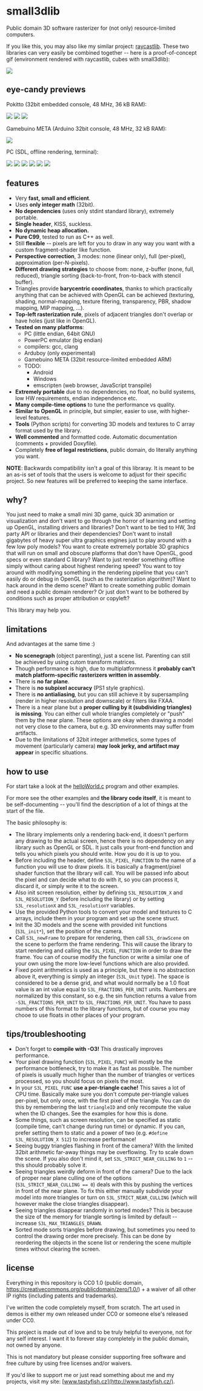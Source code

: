 # small3dlib

Public domain 3D software rasterizer for (not only) resource-limited computers.

If you like this, you may also like my similar project: [raycastlib](https://gitlab.com/drummyfish/raycastlib). These two libraries can very easily be combined together -- here is a proof-of-concept gif (environment rendered with raycastlib, cubes with small3dlib):

![](media/rcl_plus_s3l.gif)

## eye-candy previews

Pokitto (32bit embedded console, 48 MHz, 36 kB RAM):

![](media/pokitto_modelviewer.gif)
![](media/pokitto_level.gif)
![](media/pokitto_city.gif)

Gamebuino META (Arduino 32bit console, 48 MHz, 32 kB RAM):

![](media/gb_modelviewer.gif)

PC (SDL, offline rendering, terminal):

![](media/pc_modelviewer.gif)
![](media/pc_level.gif)
![](media/pc_city.gif)
![](media/pc_term.gif)
![](media/pc_island.png)
![](media/pc_alligator.png)

## features

- Very **fast, small and efficient**.
- Uses **only integer math** (32bit).
- **No dependencies** (uses only stdint standard library), extremely portable.
- **Single header**, KISS, suckless.
- **No dynamic heap allocation.**
- **Pure C99**, tested to run as C++ as well.
- Still **flexible** -- pixels are left for you to draw in any way you want with a custom fragment-shader like function.
- **Perspective correction**, 3 modes: none (linear only), full (per-pixel), approximation (per-N-pixels). 
- **Different drawing strategies** to choose from: none, z-buffer (none, full, reduced), triangle sorting (back-to-front, fron-to-back with stencil buffer).
- Triangles provide **barycentric coordinates**, thanks to which practically anything that can be achieved with OpenGL can be achieved (texturing, shading, normal-mapping, texture fitering, transparency, PBR, shadow mapping, MIP mapping, ...).
- **Top-left rasterization rule**, pixels of adjacent triangles don't overlap or have holes (just like in OpenGL).
- **Tested on many platforms**:
  - PC (little endian, 64bit GNU)
  - PowerPC emulator (big endian)
  - compilers: gcc, clang
  - Arduboy (only experimental)
  - Gamebuino META (32bit resource-limited embedded ARM)
  - TODO:
    - Android
    - Windows
    - emscripten (web browser, JavaScript transpile)
- **Extremely portable** due to no dependencies, no float, no build systems, low HW requirements, endian independence etc.
- **Many compile-time options** to tune the performance vs quality.
- **Similar to OpenGL** in principle, but simpler, easier to use, with higher-level features.
- **Tools** (Python scripts) for converting 3D models and textures to C array format used by the library.
- **Well commented** and formatted code. Automatic documentation (comments + provided Doxyfile).
- Completely **free of legal restrictions**, public domain, do literally anything you want.

**NOTE**: Backwards compatibility isn't a goal of this libraray. It is meant to
be an as-is set of tools that the users is welcome to adjust for their
specific project. So new features will be preferred to keeping the same
interface.

## why?

You just need to make a small mini 3D game, quick 3D animation or visualization and don't want to go through the horror of learning and setting
up OpenGL, installing drivers and libraries? Don't want to be tied to HW, 3rd party API or libraries and their dependencies? Don't want to install
gigabytes of heavy super ultra graphics engines just to play around with a few low poly models? You want to create extremely portable 3D
graphics that will run on small and obscure platforms that don't have OpenGL, good specs or even standard C library? Want to just render something
offline simply without caring about highest rendering speed? You want to toy around with modifying something in the rendering pipeline that you
can't easily do or debug in OpenGL (such as the rasterization algorithm)? Want to hack around in the demo scene? Want to create something public
domain and need a public domain renderer? Or just don't want to be bothered by conditions such as proper attribution or copyleft?

This library may help you.

## limitations

And advantages at the same time :)

- **No scenegraph** (object parenting), just a scene list. Parenting can still be achieved by using cutom transform matrices.
- Though performance is high, due to multiplatformness it **probably can't match platform-specific rasterizers written in assembly**.
- There is **no far plane**.
- There is **no subpixel accuracy** (PS1 style graphics).
- There is **no antialiasing**, but you can still achieve it by supersampling (render in higher resolution and downscale) or filters like FXAA.
- There is a near plane but a **proper culling by it (subdividing triangles) is missing**. You can either cull whole triangles completely or "push" them by the near plane. These options are okay when drawing a model not very close to the camera, but e.g. 3D environments may suffer from artifacts.
- Due to the limitations of 32bit integer arithmetics, some types of movement (particularly camera) **may look jerky, and artifact may appear** in specific situations.

## how to use

For start take a look at the [helloWorld.c](programs/helloWorld.c) program and other examples.

For more see the other examples and **the library code itself**, it is meant to be self-documenting -- you'll find the description of a lot of things at the start of the file.

The basic philosophy is:

- The library implements only a rendering back-end, it doesn't perform any drawing to the actual screen,
  hence there is no dependency on any library such as OpenGL or SDL. It just calls your front-end function
  and tells you which pixels you should write. How you do it is up to you.
- Before including the header, define `S3L_PIXEL_FUNCTION` to the name of a function you will use to
  draw pixels. It is basically a fragment/pixel shader function that the library will call. You will
  be passed info about the pixel and can decide what to do with it, so you can process it, discard it,
  or simply write it to the screen.
- Also init screen resolution, either by defining `S3L_RESOLUTION_X` and `S3L_RESOLUTION_Y` (before including the library) or by setting `S3L_resolutionX` and `S3L_resolutionY` variables.
- Use the provided Python tools to convert your model and textures to C arrays, include them in your
  program and set up the scene struct.
- Init the 3D models and the scene with provided init functions (`S3L_init*`), set the position of the camera.
- Call `S3L_newFrame` to prepare for rendering, then call `S3L_drawScene` on the scene to perform the frame rendering.
  This will cause the library to start rendering and calling the `S3L_PIXEL_FUNCTION` in order to draw the frame. You can of course
  modify the function or write a similar one of your own using the more low-level functions which are
  also provided.
- Fixed point arithmetics is used as a principle, but there is no abstraction above it, everything is simply
  an integer (`S3L_Unit` type). The space is considered to be a dense grid, and what would normally be
  a 1.0 float value is an int value equal to `S3L_FRACTIONS_PER_UNIT` units. Numbers are normalized by this
  constant, so e.g. the sin function returns a value from `-S3L_FRACTIONS_PER_UNIT` to `S3L_FRACTIONS_PER_UNIT`. You have to
  pass numbers of this format to the library functions, but of course you may chooe to use floats in other places of your program.

## tips/troubleshooting

- Don't forget to **compile with -O3!** This drastically improves performance.
- Your pixel drawing function (`S3L_PIXEL_FUNC`) will mostly be the performance bottleneck, try to make it as fast as possible. The number of pixels is usually much higher than the number of triangles or vertices processed, so you should focus on pixels the most.
- In your `S3L_PIXEL_FUNC` **use a per-triangle cache!** This saves a lot of CPU time. Basically make sure you don't compute per-triangle values per-pixel, but only once, with the first pixel of the triangle. You can do this by remembering the last `triangleID` and only recompute the value when the ID changes. See the examples for how this is done.
- Some things, such as screen resolution, can be specified as static (compile time, can't change during run time) or dynamic. If you can, prefer setting them to static and a power of two (e.g. `#define S3L_RESOLUTION_X 512`) to increase performance!
- Seeing buggy triangles flashing in front of the camera? With the limited 32bit arithmetic far-away things may be overflowing. Try to scale down the scene. If you also don't mind it, set `S3L_STRICT_NEAR_CULLING` to `1` -- this should probably solve it.
- Seeing triangles weirdly deform in front of the camera? Due to the lack of proper near plane culling one of the options (`S3L_STRICT_NEAR_CULLING == 0`) deals with this by pushing the vertices in front of the near plane. To fix this either manually subdivide your model into more triangles or turn on `S3L_STRICT_NEAR_CULLING` (which will however make the close triangles disappear). 
- Seeing triangles disappear randomly in sorted modes? This is because the size of the memory for triangle sorting is limited by default -- increase `S3L_MAX_TRIANGLES_DRAWN`.
- Sorted mode sorts triangles before drawing, but sometimes you need to control the drawing order more precisely. This can be done by reordering the objects in the scene list or rendering the scene multiple times without clearing the screen.

## license

Everything in this repository is CC0 1.0 (public domain, https://creativecommons.org/publicdomain/zero/1.0/) + a waiver of all other IP rights (including patents and trademarks). 

I've written the code completely myself, from scratch. The art used in demos is either my own released under CC0 or someone else's released under CC0.

This project is made out of love and to be truly helpful to everyone, not for any self interest. I want it to forever stay completely in the public domain, not owned by anyone.

This is not mandatory but please consider supporting free software and free culture by using free licenses and/or waivers.

If you'd like to support me or just read something about me and my projects, visit my site: [www.tastyfish.cz](http://www.tastyfish.cz/).
